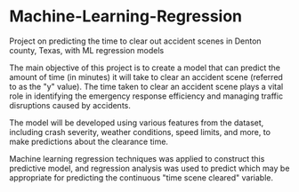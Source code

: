 # Machine-Learning-Regression
Project on predicting the time to clear out accident scenes in Denton county, Texas, with ML regression models

The main objective of this project is to create a model that can predict the amount of time (in minutes) it will take to clear an accident scene (referred to as the "y" value). The time taken to clear an accident scene plays a vital role in identifying the emergency response efficiency and managing traffic disruptions caused by accidents. 

The model will be developed using various features from the dataset, including crash severity, weather conditions, speed limits, and more, to make predictions about the clearance time. 

Machine learning regression techniques was applied to construct this predictive model, and regression analysis was used to predict which may be appropriate for predicting the continuous "time scene cleared" variable.
